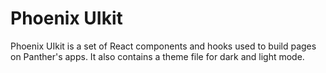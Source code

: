 # Phoenix UIkit

Phoenix UIkit is a set of React components and hooks used to build pages on Panther's apps. It also contains a theme file for dark and light mode.

